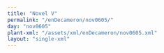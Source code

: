 ```yaml
---
title: "Novel V"
permalink: "/enDecameron/nov0605/"
day: "nov0605"
plant-xml: "/assets/xml/enDecameron/nov0605.xml"
layout: "single-xml"
---
```

